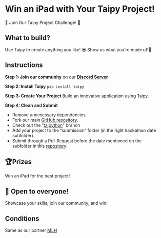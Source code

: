 # Win an iPad with Your Taipy Project!

🚀 Join Our Taipy Project Challenge! 🚀

## What to build?
Use Taipy to create anything you like! 😎
Show us what you're made of!💪

## Instructions

**Step 1: Join our community** on our **[Discord Server](https://discord.com/channels/1125797687476887563/1195336078954090536)**

**Step 2: Install Taipy** ```pip install taipy```


**Step 3: Create Your Project**  Build an innovative application using Taipy.

**Step 4: Clean and Submit**

- Remove unnecessary dependencies.
- Fork our main [GitHub repository](https://github.com/Avaiga/taipy).
- Check out the "[taipython](https://github.com/Avaiga/taipy/tree/taipython)" branch
- Add your project to the “submission” folder (in the right hackathon date subfolder).
- Submit through a Pull Request before the date mentioned on the subfolder in this [repository](https://github.com/Avaiga/taipy/tree/taipython/submissions)

## 🏆Prizes
Win an iPad for the best project!

## 🌟 Open to everyone!
Showcase your skills, join our community, and win!

## Conditions
Same as our partner [MLH](https://github.com/MLH/mlh-policies/blob/main/contest-terms.md)
